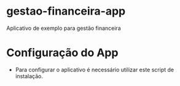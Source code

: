 # gestao-financeira-app
Aplicativo de exemplo para gestão financeira

# Configuração do App

* Para configurar o aplicativo é necessário utilizar este script de instalação.
